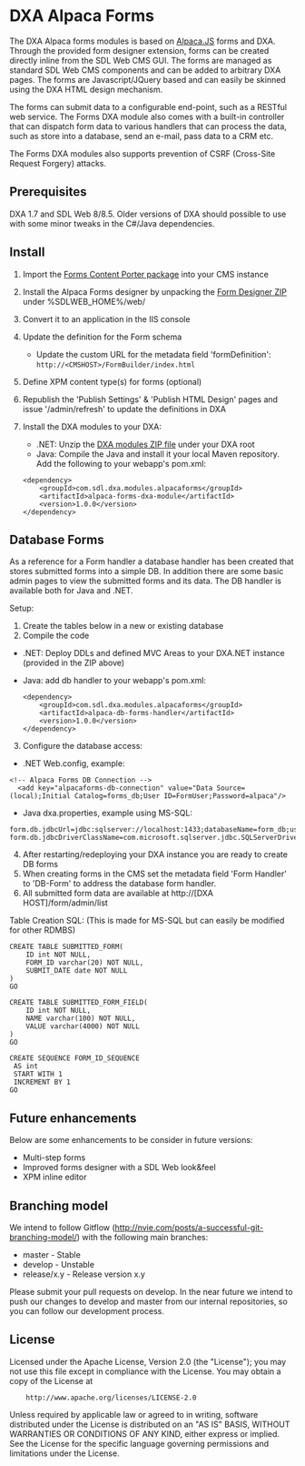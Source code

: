 DXA Alpaca Forms
=====================

The DXA Alpaca forms modules is based on [Alpaca.JS](http://www.alpacajs.org/) forms and DXA.
Through the provided form designer extension, forms can be created directly inline from the SDL Web CMS GUI. The forms are managed as standard SDL Web CMS components and can be added to arbitrary DXA pages.
The forms are Javascript/JQuery based and can easily be skinned using the DXA HTML design mechanism.

The forms can submit data to a configurable end-point, such as a RESTful web service. The Forms DXA module also comes with a built-in controller that can dispatch form data to various handlers that can process the data, such as store into a database, send an e-mail, pass data to a CRM etc.

The Forms DXA modules also supports prevention of CSRF (Cross-Site Request Forgery) attacks.

Prerequisites
----------------

DXA 1.7 and SDL Web 8/8.5. Older versions of DXA should possible to use with some minor tweaks
in the C#/Java dependencies.

Install
--------

1. Import the [Forms Content Porter package](https://raw.githubusercontent.com/NiclasCedermalm/dxa-alpaca-forms/master/cms/Forms-Module-v1.0.0.zip) into your CMS instance
2. Install the Alpaca Forms designer by unpacking the [Form Designer ZIP](https://raw.githubusercontent.com/NiclasCedermalm/dxa-alpaca-forms/master/cms/FormBuilder.zip) under %SDLWEB_HOME%/web/
3. Convert it to an application in the IIS console
4. Update the definition for the Form schema
    - Update the custom URL for the metadata field 'formDefinition':
      `http://<CMSHOST>/FormBuilder/index.html`
5. Define XPM content type(s) for forms (optional)
6. Republish the 'Publish Settings' & 'Publish HTML Design' pages and issue '/admin/refresh' to update the definitions in DXA
7. Install the DXA modules to your DXA:
    - .NET: Unzip the [DXA modules ZIP file](https://raw.githubusercontent.com/NiclasCedermalm/dxa-alpaca-forms/master/dotnet/compiled/AlpacaFormsModules-v1.0.0.zip) under your DXA root
    - Java: Compile the Java and install it your local Maven repository. Add the following to your webapp's pom.xml:

    ```
    <dependency>
        <groupId>com.sdl.dxa.modules.alpacaforms</groupId>
        <artifactId>alpaca-forms-dxa-module</artifactId>
        <version>1.0.0</version>
    </dependency>
    ```

Database Forms
----------------

As a reference for a Form handler a database handler has been created that stores submitted forms
into a simple DB. In addition there are some basic admin pages to view the submitted forms and its data.
The DB handler is available both for Java and .NET.

Setup:
1. Create the tables below in a new or existing database
2. Compile the code
  - .NET: Deploy DDLs and defined MVC Areas to your DXA.NET instance (provided in the ZIP above)
  - Java: add db handler to your webapp's pom.xml:

    ```
    <dependency>
        <groupId>com.sdl.dxa.modules.alpacaforms</groupId>
        <artifactId>alpaca-db-forms-handler</artifactId>
        <version>1.0.0</version>
    </dependency>
    ```

3. Configure the database access:
  - .NET Web.config, example:

   ```
   <!-- Alpaca Forms DB Connection -->
	 <add key="alpacaforms-db-connection" value="Data Source=(local);Initial Catalog=forms_db;User ID=FormUser;Password=alpaca"/>
   ```

   - Java dxa.properties, example using MS-SQL:

   ```
   form.db.jdbcUrl=jdbc:sqlserver://localhost:1433;databaseName=form_db;user=FormUser;password=alpaca
   form.db.jdbcDriverClassName=com.microsoft.sqlserver.jdbc.SQLServerDriver
   ```

4. After restarting/redeploying your DXA instance you are ready to create DB forms
5. When creating forms in the CMS set the metadata field 'Form Handler' to 'DB-Form' to address the database form handler.
6. All submitted form data are available at http://[DXA HOST]/form/admin/list

Table Creation SQL:
(This is made for MS-SQL but can easily be modified for other RDMBS)
```
CREATE TABLE SUBMITTED_FORM(
	ID int NOT NULL,
	FORM_ID varchar(20) NOT NULL,
	SUBMIT_DATE date NOT NULL
)
GO

CREATE TABLE SUBMITTED_FORM_FIELD(
	ID int NOT NULL,
	NAME varchar(100) NOT NULL,
	VALUE varchar(4000) NOT NULL
)
GO

CREATE SEQUENCE FORM_ID_SEQUENCE
 AS int
 START WITH 1
 INCREMENT BY 1
GO
```

Future enhancements
---------------------

Below are some enhancements to be consider in future versions:
* Multi-step forms
* Improved forms designer with a SDL Web look&feel
* XPM inline editor

Branching model
----------------

We intend to follow Gitflow (http://nvie.com/posts/a-successful-git-branching-model/) with the following main branches:

 - master - Stable
 - develop - Unstable
 - release/x.y - Release version x.y

Please submit your pull requests on develop. In the near future we intend to push our changes to develop and master from our internal repositories, so you can follow our development process.


License
---------
Licensed under the Apache License, Version 2.0 (the "License");
you may not use this file except in compliance with the License.
You may obtain a copy of the License at

        http://www.apache.org/licenses/LICENSE-2.0

Unless required by applicable law or agreed to in writing, software distributed under the License is distributed on an "AS IS" BASIS, WITHOUT WARRANTIES OR CONDITIONS OF ANY KIND, either express or implied.
See the License for the specific language governing permissions and limitations under the License.
